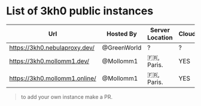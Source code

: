 # List of 3kh0 public instances

| Url                           | Hosted By   | Server Location | Cloudflare |
|-------------------------------|-------------|-----------------|------------|
| https://3kh0.nebulaproxy.dev/ | @GreenWorld | ?               | ?          |
| https://3kh0.mollomm1.dev/    | @Mollomm1   | 🇫🇷, Paris.      | YES        |
| https://3kh0.mollomm1.online/ | @Mollomm1   | 🇫🇷, Paris.      | YES        |

> to add your own instance make a PR.